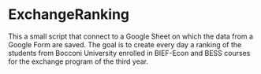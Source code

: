 # ExchangeRanking
This a small script that connect to a Google Sheet on which the data from a Google Form are saved. The goal is to create every day a ranking of the students from Bocconi University enrolled in BIEF-Econ and BESS courses for the exchange program of the third year.

